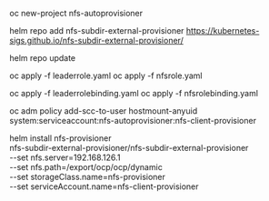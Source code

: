 oc new-project nfs-autoprovisioner

helm repo add nfs-subdir-external-provisioner https://kubernetes-sigs.github.io/nfs-subdir-external-provisioner/

helm repo update

oc apply -f leaderrole.yaml
oc apply -f nfsrole.yaml

oc apply -f leaderrolebinding.yaml
oc apply -f nfsrolebinding.yaml 

oc adm policy add-scc-to-user hostmount-anyuid system:serviceaccount:nfs-autoprovisioner:nfs-client-provisioner



helm install nfs-provisioner \
  nfs-subdir-external-provisioner/nfs-subdir-external-provisioner \
  --set nfs.server=192.168.126.1 \
  --set nfs.path=/export/ocp/ocp/dynamic \
  --set storageClass.name=nfs-provisioner \
  --set serviceAccount.name=nfs-client-provisioner


	
